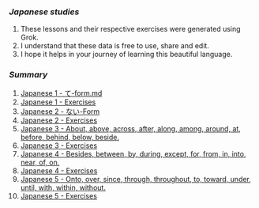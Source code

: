 ### ***Japanese studies***

1. These lessons and their respective exercises were generated using Grok.
2. I understand that these data is free to use, share and edit.
3. I hope it helps in your journey of learning this beautiful language.

### ***Summary***

1. [Japanese 1 - て-form.md](https://github.com/claudiohfg/Japanese/blob/38685825d42f532ec84aacfa6a62b470d65e3d06/Japanese%201%20-%20%E3%81%A6-form.md)
2. [Japanese 1 - Exercises](https://github.com/claudiohfg/Japanese/blob/38685825d42f532ec84aacfa6a62b470d65e3d06/Japanese%201%20-%20Exercises.md)
3. [Japanese 2 - ない-Form](https://github.com/claudiohfg/Japanese/blob/38685825d42f532ec84aacfa6a62b470d65e3d06/Japanese%202%20-%20%E3%81%AA%E3%81%84-Form.md)
4. [Japanese 2 - Exercises](https://github.com/claudiohfg/Japanese/blob/38685825d42f532ec84aacfa6a62b470d65e3d06/Japanese%202%20-%20Exercises.md)
5. [Japanese 3 - About, above, across, after, along, among, around, at, before, behind, below, beside.](https://github.com/claudiohfg/Japanese/blob/38685825d42f532ec84aacfa6a62b470d65e3d06/Japanese%203%20-%20Prepositions%201.md)
6. [Japanese 3 - Exercises](https://github.com/claudiohfg/Japanese/blob/38685825d42f532ec84aacfa6a62b470d65e3d06/Japanese%203%20-%20Exercises.md)
7. [Japanese 4 - Besides, between, by, during, except, for, from, in, into, near, of, on.](https://github.com/claudiohfg/Japanese/blob/38685825d42f532ec84aacfa6a62b470d65e3d06/Japanese%204%20-%20Prepositions%202.md)
8. [Japanese 4 - Exercises](https://github.com/claudiohfg/Japanese/blob/38685825d42f532ec84aacfa6a62b470d65e3d06/Japanese%204%20-%20Exercises.md)
9. [Japanese 5 - Onto, over, since, through, throughout, to, toward, under, until, with, within, without.](https://github.com/claudiohfg/Japanese/blob/38685825d42f532ec84aacfa6a62b470d65e3d06/Japanese%205%20-%20Prepositions%203.md)
10. [Japanese 5 - Exercises](https://github.com/claudiohfg/Japanese/blob/38685825d42f532ec84aacfa6a62b470d65e3d06/Japanese%205%20-%20Exercises.md)
